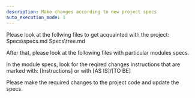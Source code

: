 ```yaml
---
description: Make changes according to new project specs
auto_execution_mode: 1
---
```


Please look at the follwing files to get acquainted with the project:
Specs\specs.md
Specs\tree.md

After that, please look at the following files with particular modules specs.

In the module specs, look for the reqired changes instructions that are marked with: [Instructions] 
or with
[AS IS]/[TO BE]

Please make the required changes to the project code and update the specs.